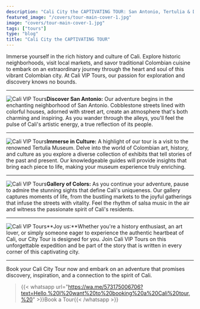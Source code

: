 ```yaml
---
description: "Cali City the CAPTIVATING TOUR: San Antonio, Tertulia & Downtown"
featured_image: "/covers/tour-main-cover-1.jpg"
image: "covers/tour-main-cover-1.jpg"
tags: ["tours"]
type: "blog"
title: "Cali City the CAPTIVATING TOUR"
---
```


Immerse yourself in the rich history and culture of Cali. Explore historic neighborhoods, visit local markets, and savor traditional Colombian cuisine to embark on an extraordinary journey through the heart and soul of this vibrant Colombian city. At Cali VIP Tours, our passion for exploration and discovery knows no bounds.

---

![Cali VIP Tours](/images/tour-entry-1.jpg)**Discover San Antonio:** Our adventure begins in the enchanting neighborhood of San Antonio. Cobblestone streets lined with colorful houses, adorned with street art, create an atmosphere that's both charming and inspiring. As you wander through the alleys, you'll feel the pulse of Cali's artistic energy, a true reflection of its people.

---

![Cali VIP Tours](/images/tour-entry-2.jpg)**Immerse in Culture:** A highlight of our tour is a visit to the renowned Tertulia Museum. Delve into the world of Colombian art, history, and culture as you explore a diverse collection of exhibits that tell stories of the past and present. Our knowledgeable guides will provide insights that bring each piece to life, making your museum experience truly enriching.

---

![Cali VIP Tours](/images/tour-entry-3.jpg)**Gallery of Colors:** As you continue your adventure, pause to admire the stunning sights that define Cali's uniqueness. Our gallery captures moments of life, from the bustling markets to the joyful gatherings that infuse the streets with vitality. Feel the rhythm of salsa music in the air and witness the passionate spirit of Cali's residents.

---

![Cali VIP Tours](/images/tour-entry-30.jpg)**Joy us:**Whether you're a history enthusiast, an art lover, or simply someone eager to experience the authentic heartbeat of Cali, our City Tour is designed for you. Join Cali VIP Tours on this unforgettable expedition and be part of the story that is written in every corner of this captivating city.

---

Book your Cali City Tour now and embark on an adventure that promises discovery, inspiration, and a connection to the spirit of Cali.

> {{< whatsapp url="https://wa.me/573175006706?text=Hello,%20I%20want%20to%20booking%20a%20Cali%20tour,%20" >}}Book a Tour{{< /whatsapp >}}
